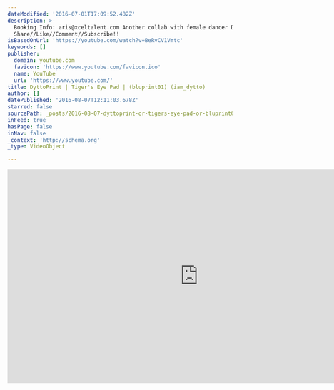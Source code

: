 ```yaml
---
dateModified: '2016-07-01T17:09:52.482Z'
description: >-
  Booking Info: aris@xceltalent.com Another collab with female dancer Dytto!
  Share//Like//Comment//Subscribe!!
isBasedOnUrl: 'https://youtube.com/watch?v=BeRvCV1Vmtc'
keywords: []
publisher:
  domain: youtube.com
  favicon: 'https://www.youtube.com/favicon.ico'
  name: YouTube
  url: 'https://www.youtube.com/'
title: DyttoPrint | Tiger's Eye Pad | (bluprint01) (iam_dytto)
author: []
datePublished: '2016-08-07T12:11:03.678Z'
starred: false
sourcePath: _posts/2016-08-07-dyttoprint-or-tigers-eye-pad-or-bluprint01-iam_dytto.md
inFeed: true
hasPage: false
inNav: false
_context: 'http://schema.org'
_type: VideoObject

---
```

<iframe src="https://cdn.embedly.com/widgets/media.html?src=https%3A%2F%2Fwww.youtube.com%2Fembed%2FBeRvCV1Vmtc%3Ffeature%3Doembed&amp;url=http%3A%2F%2Fwww.youtube.com%2Fwatch%3Fv%3DBeRvCV1Vmtc&amp;image=https%3A%2F%2Fi.ytimg.com%2Fvi%2FBeRvCV1Vmtc%2Fhqdefault.jpg&amp;key=b7d04c9b404c499eba89ee7072e1c4f7&amp;type=text%2Fhtml&amp;schema=youtube" width="854" height="480" scrolling="no" frameborder="0" allowfullscreen="" style=""></iframe>